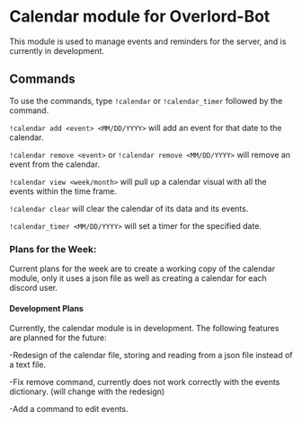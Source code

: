 # Calendar module for Overlord-Bot

This module is used to manage events and reminders for the server, and is currently in development.

## Commands

To use the commands, type `!calendar` or `!calendar_timer` followed by the command. 

`!calendar add <event> <MM/DD/YYYY>` will add an event for that date to the calendar.

`!calendar remove <event>` or `!calendar remove <MM/DD/YYYY>` will remove an event from the calendar.

`!calendar view <week/month>` will pull up a calendar visual with all the events within the time frame.

`!calendar clear` will clear the calendar of its data and its events.

`!calendar_timer <MM/DD/YYYY>` will set a timer for the specified date.

### Plans for the Week:

Current plans for the week are to create a working copy of the calendar module, only it uses a json file as well as creating a calendar for each discord user.

#### Development Plans

Currently, the calendar module is in development. The following features are planned for the future:

-Redesign of the calendar file, storing and reading from a json file instead of a text file.

-Fix remove command, currently does not work correctly with the events dictionary. (will change with the redesign)

-Add a command to edit events.
